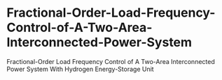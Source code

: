 # Fractional-Order-Load-Frequency-Control-of-A-Two-Area-Interconnected-Power-System
Fractional-Order Load Frequency Control of A Two-Area Interconnected Power System With Hydrogen Energy-Storage Unit
